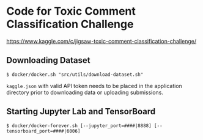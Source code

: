 # Code for Toxic Comment Classification Challenge

https://www.kaggle.com/c/jigsaw-toxic-comment-classification-challenge/

## Downloading Dataset

`$ docker/docker.sh "src/utils/download-dataset.sh"`

`kaggle.json` with valid API token needs to be placed in the application directory prior to downloading data or uploading submissions.

## Starting Jupyter Lab and TensorBoard

`$ docker/docker-forever.sh [--jupyter_port=####|8888] [--tensorboard_port=####|6006]`
